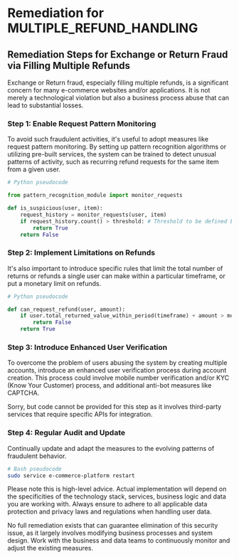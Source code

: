 # Remediation for MULTIPLE_REFUND_HANDLING

## Remediation Steps for Exchange or Return Fraud via Filling Multiple Refunds

Exchange or Return fraud, especially filling multiple refunds, is a significant concern for many e-commerce websites and/or applications. It is not merely a technological violation but also a business process abuse that can lead to substantial losses.

### Step 1: Enable Request Pattern Monitoring
To avoid such fraudulent activities, it's useful to adopt measures like request pattern monitoring. By setting up pattern recognition algorithms or utilizing pre-built services, the system can be trained to detect unusual patterns of activity, such as recurring refund requests for the same item from a given user. 

```python
# Python pseudocode

from pattern_recognition_module import monitor_requests

def is_suspicious(user, item):
    request_history = monitor_requests(user, item)
    if request_history.count() > threshold: # Threshold to be defined based on business rules
        return True
    return False
```

### Step 2: Implement Limitations on Refunds
It's also important to introduce specific rules that limit the total number of returns or refunds a single user can make within a particular timeframe, or put a monetary limit on refunds.

```python
# Python pseudocode

def can_request_refund(user, amount):
    if user.total_returned_value_within_period(timeframe) + amount > monetary_limit:
        return False
    return True
```

### Step 3: Introduce Enhanced User Verification 
To overcome the problem of users abusing the system by creating multiple accounts, introduce an enhanced user verification process during account creation. This process could involve mobile number verification and/or KYC (Know Your Customer) process, and additional anti-bot measures like CAPTCHA.

Sorry, but code cannot be provided for this step as it involves third-party services that require specific APIs for integration. 

### Step 4: Regular Audit and Update
Continually update and adapt the measures to the evolving patterns of fraudulent behavior. 

```bash
# Bash pseudocode
sudo service e-commerce-platform restart
```
Please note this is high-level advice. Actual implementation will depend on the specificities of the technology stack, services, business logic and data you are working with. Always ensure to adhere to all applicable data protection and privacy laws and regulations when handling user data. 

No full remediation exists that can guarantee elimination of this security issue, as it largely involves modifying business processes and system design. Work with the business and data teams to continuously monitor and adjust the existing measures.